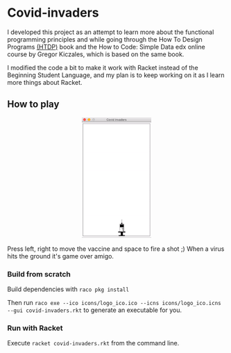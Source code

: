 # Covid-invaders

I developed this project as an attempt to learn more about the functional programming principles and while going through the How To Design Programs [(HTDP)](https://htdp.org/2019-02-24/index.html) book and the How to Code: Simple Data edx online course by Gregor Kiczales, which is based on the same book.

I modified the code a bit to make it work with Racket instead of the Beginning Student Language, and my plan is to keep working on it as I learn more things about Racket.

## How to play
<p align="center">
  <img src="cinvaders.gif">
</p>

Press left, right to move the vaccine and space to fire a shot ;) When a virus hits the ground it's game over amigo.

### Build from scratch
Build dependencies with `raco pkg install`

Then run `raco exe --ico icons/logo_ico.ico --icns icons/logo_ico.icns --gui covid-invaders.rkt` to generate an executable for you.

### Run with Racket
Execute `racket covid-invaders.rkt` from the command line.
